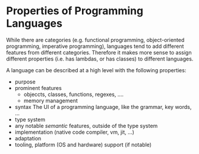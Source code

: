 # Properties of Programming Languages

While there are categories (e.g. functional programming, object-oriented programming, imperative programming), languages tend to add different features from different categories. Therefore it makes more sense to assign different properties (i.e. has lambdas, or has classes) to different languages.

A language can be described at a high level with the following properties:

* purpose
* prominent features
  * objeccts, classes, functions, regexes, ....
  * memory management
* syntax 
  The UI of a programming language, like the grammar, key words, ...
* type system
* any notable *semantic* features, outside of the type system
* implementation (native code compiler, vm, jit, ...)
* adaptation
* tooling, platform (OS and hardware) support (if notable)

